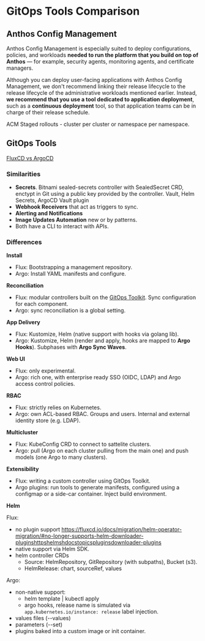 # GitOps Tools Comparison

## Anthos Config Management
Anthos Config Management is especially suited to deploy configurations,
policies, and workloads **needed to run the platform that you build
on top of Anthos** — for example, security agents, monitoring agents,
and certificate managers.

Although you can deploy user-facing applications with Anthos Config
Management, we don't recommend linking their release lifecycle
to the release lifecycle of the administrative workloads mentioned earlier.
Instead, **we recommend that you use a tool dedicated to
application deployment**, such as a **continuous deployment** tool,
so that application teams can be in charge of their release schedule.

ACM Staged rollouts - cluster per cluster or namespace per namespace.


## GitOps Tools

[FluxCD vs ArgoCD](https://thenewstack.io/gitops-on-kubernetes-deciding-between-argo-cd-and-flux/)

### Similarities

- **Secrets**. Bitnami sealed-secrets controller with SealedSecret CRD,
  enctypt in Git using a public key provided by the controller.
  Vault, Helm Secrets, ArgoCD Vault plugin
- **Webhook Receivers** that act as triggers to sync.
- **Alerting and Notifications**
- **Image Updates Automation** new or by patterns.
- Both have a CLI to interact with APIs.

### Differences

**Install**
- Flux: Bootstrapping a management repository.
- Argo: Install YAML manifests and configure.

**Reconciliation**
- Flux: modular controllers built on the [GitOps Toolkit](https://fluxcd.io/docs/components/).
  Sync configuration for each component.
- Argo: sync reconciliation is a global setting.

**App Delivery**
- Flux: Kustomize, Helm (native support with hooks via golang lib).
- Argo: Kustomize, Helm (render and apply, hooks are mapped to **Argo Hooks**).
  Subphases with **Argo Sync Waves**.
  
**Web UI**
- Flux: only experimental.
- Argo: rich one, with enterprise ready SSO (OIDC, LDAP)
  and Argo access control policies.
  
**RBAC**
- Flux: strictly relies on Kubernetes.
- Argo: own ACL-based RBAC. Groups and users.
  Internal and external identity store (e.g. LDAP).
  
**Multicluster**
- Flux: KubeConfig CRD to connect to sattelite clusters.
- Argo: pull (Argo on each cluster pulling from the main one)
  and push models (one Argo to many clusters).
  
**Extensibility**
- Flux: writing a custom controller using GitOps Toolkit.
- Argo plugins: run tools to generate manifests, configured using
  a configmap or a side-car container.
  Inject build environment.
  
**Helm**

Flux:
- no plugin support https://fluxcd.io/docs/migration/helm-operator-migration/#no-longer-supports-helm-downloader-pluginshttpshelmshdocstopicspluginsdownloader-plugins
- native support via Helm SDK.
- helm controller CRDs
  * Source: HelmRepository, GitRepository (with subpaths), Bucket (s3).
  * HelmRelease: chart, sourceRef, values

Argo:
- non-native support:
  * helm template | kubectl apply
  * argo hooks, release name is simulated
    via `app.kubernetes.io/instance: release` label injection.
- values files (--values)
- parameters (--set)
- plugins baked into a custom image or init container.

